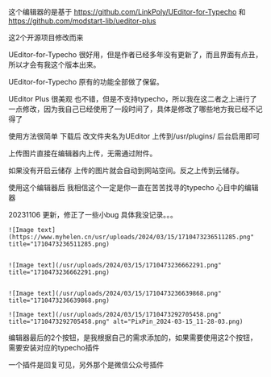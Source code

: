 这个编辑器的是基于
https://github.com/LinkPoly/UEditor-for-Typecho
和
https://github.com/modstart-lib/ueditor-plus

这2个开源项目修改而来 

UEditor-for-Typecho 很好用，但是作者已经多年没有更新了，而且界面有点丑，所以才会有我这个版本出来。

UEditor-for-Typecho 原有的功能全部做了保留。

UEditor Plus 很美观 也不错，但是不支持typecho，所以我在这二者之上进行了一点修改，因为我自己已经使用了一段时间了，具体是修改了哪些地方我已经不记得了

使用方法很简单 下载后  改文件夹名为UEditor  上传到/usr/plugins/ 后台启用即可

上传图片直接在编辑器内上传，无需通过附件。

如果没有开启云储存 上传的图片就会自动到网站空间。反之上传到云储存。

使用这个编辑器后 我相信这个一定是你一直在苦苦找寻的typecho 心目中的编辑器

20231106 更新，修正了一些小bug 具体我没记录。。。


    ![Image text](https://www.myhelen.cn/usr/uploads/2024/03/15/1710473236511285.png" title="1710473236511285.png)


    ![Image text](/usr/uploads/2024/03/15/1710473236662291.png" title="1710473236662291.png)


    ![Image text](/usr/uploads/2024/03/15/1710473236639868.png" title="1710473236639868.png)

    ![Image text](/usr/uploads/2024/03/15/1710473292705458.png" title="1710473292705458.png" alt="PixPin_2024-03-15_11-28-03.png)


编辑器最后的2个按钮，是我根据自己的需求添加的，如果需要使用这2个按钮，需要安装对应的typecho插件

一个插件是回复可见，另外那个是微信公众号插件
